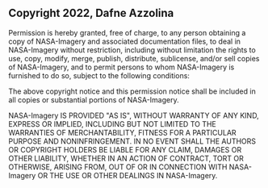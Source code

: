 ## Copyright 2022, Dafne Azzolina

Permission is hereby granted, free of charge, to any person obtaining a copy of NASA-Imagery and associated documentation files, to deal in NASA-Imagery without restriction, including without limitation the rights to use, copy, modify, merge, publish, distribute, sublicense, and/or sell copies of NASA-Imagery, and to permit persons to whom NASA-Imagery is furnished to do so, subject to the following conditions:

The above copyright notice and this permission notice shall be included in all copies or substantial portions of NASA-Imagery.

NASA-Imagery IS PROVIDED "AS IS", WITHOUT WARRANTY OF ANY KIND, EXPRESS OR IMPLIED, INCLUDING BUT NOT LIMITED TO THE WARRANTIES OF MERCHANTABILITY, FITNESS FOR A PARTICULAR PURPOSE AND NONINFRINGEMENT. IN NO EVENT SHALL THE AUTHORS OR COPYRIGHT HOLDERS BE LIABLE FOR ANY CLAIM, DAMAGES OR OTHER LIABILITY, WHETHER IN AN ACTION OF CONTRACT, TORT OR OTHERWISE, ARISING FROM, OUT OF OR IN CONNECTION WITH NASA-Imagery OR THE USE OR OTHER DEALINGS IN NASA-Imagery.